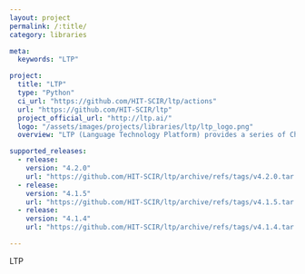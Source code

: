 ```yaml
---
layout: project
permalink: /:title/
category: libraries

meta:
  keywords: "LTP"

project:
  title: "LTP"
  type: "Python"
  ci_url: "https://github.com/HIT-SCIR/ltp/actions"
  url: "https://github.com/HIT-SCIR/ltp"
  project_official_url: "http://ltp.ai/"
  logo: "/assets/images/projects/libraries/ltp/ltp_logo.png"
  overview: "LTP (Language Technology Platform) provides a series of Chinese natural language processing tools. Users can use these tools to perform word segmentation, part-of-speech tagging, syntactic analysis, etc. on Chinese texts."

supported_releases:
  - release:
    version: "4.2.0"
    url: "https://github.com/HIT-SCIR/ltp/archive/refs/tags/v4.2.0.tar.gz"
  - release:
    version: "4.1.5"
    url: "https://github.com/HIT-SCIR/ltp/archive/refs/tags/v4.1.5.tar.gz"
  - release:
    version: "4.1.4"
    url: "https://github.com/HIT-SCIR/ltp/archive/refs/tags/v4.1.4.tar.gz"

---
```


<p>LTP</p>

